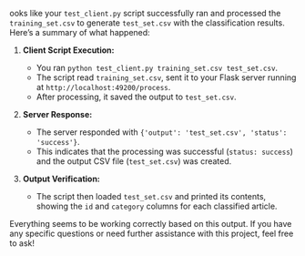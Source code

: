ooks like your `test_client.py` script successfully ran and processed the `training_set.csv` to generate `test_set.csv` with the classification results. Here’s a summary of what happened:

1. **Client Script Execution:**
   - You ran `python test_client.py training_set.csv test_set.csv`.
   - The script read `training_set.csv`, sent it to your Flask server running at `http://localhost:49200/process`.
   - After processing, it saved the output to `test_set.csv`.

2. **Server Response:**
   - The server responded with `{'output': 'test_set.csv', 'status': 'success'}`.
   - This indicates that the processing was successful (`status: success`) and the output CSV file (`test_set.csv`) was created.

3. **Output Verification:**
   - The script then loaded `test_set.csv` and printed its contents, showing the `id` and `category` columns for each classified article.

Everything seems to be working correctly based on this output. If you have any specific questions or need further assistance with this project, feel free to ask!
